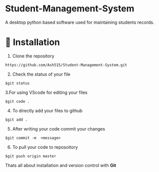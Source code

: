 # Student-Management-System
A desktop python based software used for maintaining students records.

# 🚀&nbsp;Installation 
1. Clone the repository 
```
https://github.com/Ash515/Student-Management-System.git
```
2. Check the status of your file 
```
$git status
```

3.For using VScode for editing your files 
```
$git code .
```
4. To directly add your files to github
```
$git add .
```
5. After writing your code commit your changes 
```
$git commit -m  <message>
```
6. To pull your code to reposoitory
```
$git push origin master
```
Thats all about installation and version control with **Git**
